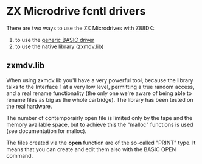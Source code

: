 # ZX Microdrive fcntl drivers

There are two ways to use the ZX Microdrives with Z88DK:

 1.  to use the [generic BASIC driver](library/zxspectrum/fcntl/zxbasdrv)
 2.  to use the native library (zxmdv.lib)

## zxmdv.lib

When using zxmdv.lib you'll have a very powerful tool, because the library talks to the Interface 1 at a very low level, permitting a true random access, and a real rename functionality (the only one we're aware of being able to rename files as big as the whole cartridge).
The library has been tested on the real hardware.

The number of contemporairly open file is limited only by the tape and the memory available space, but to achieve this the "malloc" functions is used (see documentation for malloc).

The files created via the **open** function are of the so-called "PRINT" type.
It means that you can create and edit them also with the BASIC OPEN command.

